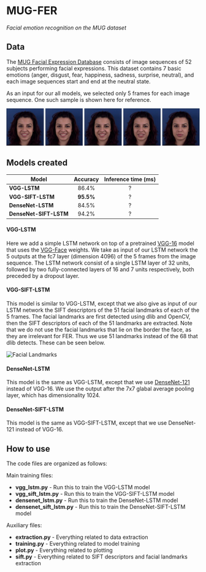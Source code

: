 # MUG-FER
*_Facial emotion recognition on the MUG dataset_*

## Data
The [MUG Facial Expression Database](https://mug.ee.auth.gr/fed/) consists of image sequences of 52 subjects performing facial expressions. This dataset contains 7 basic emotions (anger, disgust, fear, happiness, sadness, surprise, neutral), and each image sequences start and end at the neutral state.

As an input for our all models, we selected only 5 frames for each image sequence. One such sample is shown here for reference.

![MUG sample](img/mug_sample.jpg "MUG Sample")

## Models created
| Model                  | Accuracy | Inference time (ms) |
|------------------------|:--------:|:-------------------:|
| **VGG-LSTM**           |   86.4%  |          ?          |
| **VGG-SIFT-LSTM**      | **95.5%**|          ?          |
| **DenseNet-LSTM**      |   84.5%  |          ?          |
| **DenseNet-SIFT-LSTM** |   94.2%  |          ?          |

#### VGG-LSTM
Here we add a simple LSTM network on top of a pretrained [VGG-16](https://arxiv.org/abs/1409.1556) model that uses the [VGG-Face](http://www.robots.ox.ac.uk/~vgg/software/vgg_face/) weights. We take as input of our LSTM network the 5 outputs at the fc7 layer (dimension 4096) of the 5 frames from the image sequence. The LSTM network consist of a single LSTM layer of 32 units, followed by two fully-connected layers of 16 and 7 units respectively, both preceded by a dropout layer.

#### VGG-SIFT-LSTM
This model is similar to VGG-LSTM, except that we also give as input of our LSTM network the SIFT descriptors of the 51 facial landmarks of each of the 5 frames. The facial landmarks are first detected using dlib and OpenCV, then the SIFT descriptors of each of the 51 landmarks are extracted. Note that we do not use the facial landmarks that lie on the border the face, as they are irrelevant for FER. Thus we use 51 landmarks instead of the 68 that dlib detects. These can be seen below.

![Facial Landmarks](img/facial_landmarks.jpg "Facial Landmarks")

#### DenseNet-LSTM
This model is the same as VGG-LSTM, except that we use [DenseNet-121](https://arxiv.org/abs/1608.06993) instead of VGG-16. We use the output after the 7x7 glabal average pooling layer, which has dimensionality 1024.

#### DenseNet-SIFT-LSTM
This model is the same as VGG-SIFT-LSTM, except that we use DenseNet-121 instead of VGG-16.

## How to use

The code files are organized as follows:

Main training files:
- **vgg_lstm.py** - Run this to train the VGG-LSTM model
- **vgg_sift_lstm.py** - Run this to train the VGG-SIFT-LSTM model
- **densenet_lstm.py** - Run this to train the DenseNet-LSTM model
- **densenet_sift_lstm.py** - Run this to train the DenseNet-SIFT-LSTM model

Auxiliary files:
- **extraction.py** - Everything related to data extraction
- **training.py** - Everything related to model training
- **plot.py** - Everything related to plotting
- **sift.py** - Everything related to SIFT descriptors and facial landmarks extraction

